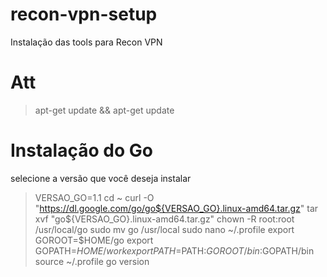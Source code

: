 # recon-vpn-setup
Instalação das tools para Recon VPN 

# Att
> apt-get update && apt-get update
 
# Instalação do Go

selecione a versão  que você deseja instalar
> VERSAO_GO=1.1
> cd ~
> curl -O "https://dl.google.com/go/go${VERSAO_GO}.linux-amd64.tar.gz"
> tar xvf "go${VERSAO_GO}.linux-amd64.tar.gz"
> chown -R root:root /usr/local/go
> sudo mv go /usr/local
> sudo nano ~/.profile
> export GOROOT=$HOME/go
> export GOPATH=$HOME/work
> export PATH=$PATH:$GOROOT/bin:$GOPATH/bin
> source ~/.profile
> go version


